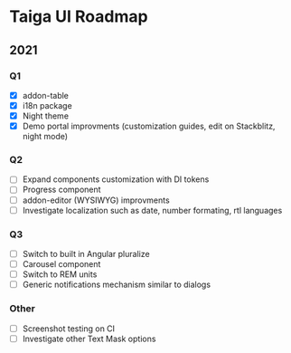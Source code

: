 # Taiga UI Roadmap

## 2021

### Q1

-   [x] addon-table
-   [x] i18n package
-   [x] Night theme
-   [x] Demo portal improvments (customization guides, edit on Stackblitz, night mode)

### Q2

-   [ ] Expand components customization with DI tokens
-   [ ] Progress component
-   [ ] addon-editor (WYSIWYG) improvments
-   [ ] Investigate localization such as date, number formating, rtl languages

### Q3

-   [ ] Switch to built in Angular pluralize
-   [ ] Carousel component
-   [ ] Switch to REM units
-   [ ] Generic notifications mechanism similar to dialogs

### Other

-   [ ] Screenshot testing on CI
-   [ ] Investigate other Text Mask options
